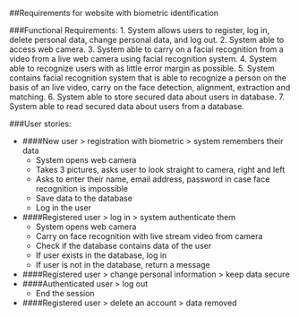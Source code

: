 ##Requirements for website with biometric identification

###Functional Requirements:
    1.	System allows users to register, log in, delete personal data, change personal data, and log out.
    2.	System able to access web camera.
    3.	System able to carry on a facial recognition from a video from a live web camera 
        using facial recognition system.
    4.	System able to recognize users with as little error margin as possible.
    5.  System contains facial recognition system that is able to recognize a person on the basis of an live video, 
        carry on the face detection, alignment, extraction and matching.
    6.	System able to store secured data about users in database.
    7.	System able to read secured data about users from a database.


###User stories:
* ####New user > registration with biometric > system remembers their data
    -	System opens web camera
    -	Takes 3 pictures, asks user to look straight to camera, right and left
    -	Asks to enter their name, email address, password in case face recognition is impossible
    -	Save data to the database
    -	Log in the user
* ####Registered user > log in > system authenticate them
    -	System opens web camera
    -	Carry on face recognition with live stream video from camera
    -	Check if the database contains data of the user
    -	If user exists in the database, log in
    -	If user is not in the database, return a message
* ####Registered user > change personal information > keep data secure
* ####Authenticated user > log out
    -	End the session
* ####Registered user > delete an account > data removed
